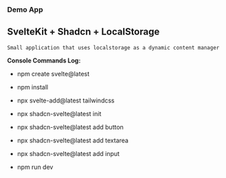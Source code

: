 ### Demo App
## SvelteKit + Shadcn + LocalStorage

    Small application that uses localstorage as a dynamic content manager

**Console Commands Log:**

- npm create svelte@latest
- npm install
- npx svelte-add@latest tailwindcss
- npx shadcn-svelte@latest init
- npx shadcn-svelte@latest add button
- npx shadcn-svelte@latest add textarea
- npx shadcn-svelte@latest add input

- npm run dev